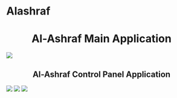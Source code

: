 # Alashraf
<h1 align="center">Al-Ashraf Main Application</h1>
<a href="https://www.linkpicture.com/view.php?img=LPic636ee46b88a521726834318"><img src="https://www.linkpicture.com/q/911261fd-6a6f-425c-aa72-4b7aa865f72e.png" type="image"></a>
<h2 align="center">Al-Ashraf Control Panel Application</h2>
<a href='https://www.linkpicture.com/view.php?img=LPic636ee8f90e9741464869072'><img src='https://www.linkpicture.com/q/155d5af6-6746-4b4c-96d5-029afa01b78a.png' type='image'></a>
<a href='https://www.linkpicture.com/view.php?img=LPic636ee46b88a521726834318'><img src='https://www.linkpicture.com/q/0b7349d1-5e43-416b-bac7-e26186d970e0.png' type='image'></a>
<a href='https://www.linkpicture.com/view.php?img=LPic636ee46b88a521726834318'><img src='https://www.linkpicture.com/q/5ff7325b-3eb5-4319-b29e-381cd5c2a0ab.png' type='image'></a>

